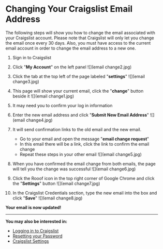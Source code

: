 # Changing Your Craigslist Email Address

The following steps will show you how to change the email associated with your Craigslist account. Please note that Craigslist will only let you change the email once every 30 days. Also, you must have access to the current email account in order to change the email address to a new one.
1. Sign in to Craigslist
2. Click "**My Account**" on the left panel
![](email change2.jpg)<br>

3. Click the tab at the top left of the page labeled "**settings**"
![](email change3.jpg)<br>

4. This page will show your current email, click the "**change**" button beside it
![](email change1.jpg)<br>

5. It may need you to confirm your log in information
6. Enter the new email address and click "**Submit New Email Address**"
![](email change4.jpg)<br>

7. It will send confirmation links to the old email and the new email.
    - Go to your email and open the message "**email change request**"
    - In this email there will be a link, click the link to confirm the email change
    - Repeat these steps in your other email
![](email change5.jpg)<br>

8. When you have confirmed the email change from both emails, the page will tell you the change was successful
![](email change6.jpg)<br>

9. Click the Rooof icon in the top right corner of Google Chrome and click the "**Settings**" button
![](email change7.jpg)<br>

10. In the  Craigslist Credentials section, type the new email into the box and click "**Save**"
![](email change8.jpg)

**Your email is now updated!**

---
**You may also be interested in:**
- [Logging in to Craigslist](http://docs.rooof.com/loginto_craigslist_md.html)
- [Resetting your Password](http://docs.rooof.com/resetcraigslist_password_md.html)
- [Craigslist Settings](http://docs.rooof.com/craigslistsetting_md.html)